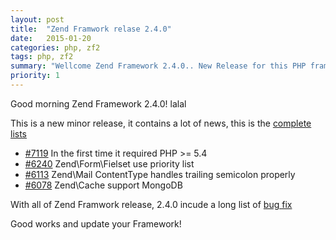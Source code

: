 ```yaml
---
layout: post
title:  "Zend Framwork relase 2.4.0"
date:   2015-01-20
categories: php, zf2
tags: php, zf2
summary: "Wellcome Zend Framework 2.4.0.. New Release for this PHP framework"
priority: 1
---
```

Good morning Zend Framework 2.4.0!
lalal

This is a new minor release, it contains a lot of news, this is the [complete lists](https://github.com/zendframework/zf2/pulls?q=is%3Aclose+is%3Apr+milestone%3A2.4.0)

* [#7119](https://github.com/zendframework/zf2/pull/7119) In the first time it required PHP >= 5.4
* [#6240](https://github.com/zendframework/zf2/pull/6240) Zend\Form\Fielset use priority list
* [#6113](https://github.com/zendframework/zf2/pull/6113) Zend\Mail ContentType handles trailing semicolon properly
* [#6078](https://github.com/zendframework/zf2/pull/6078) Zend\Cache support MongoDB

With all of Zend Framwork release, 2.4.0 incude a long list of [bug fix](https://github.com/zendframework/zf2/pulls?q=is%3Aclose+is%3Apr+milestone%3A2.4.0+label%3Abug)

Good works and update your Framework!
